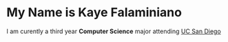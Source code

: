 # My Name is Kaye Falaminiano

I am curently a third year **Computer Science** major attending [UC San Diego](ucsd.edu)
